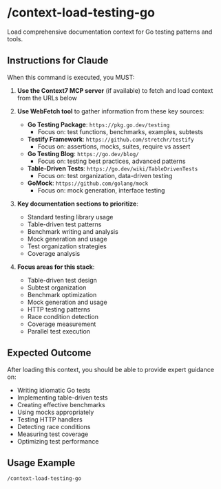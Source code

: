 # /context-load-testing-go

Load comprehensive documentation context for Go testing patterns and tools.

## Instructions for Claude

When this command is executed, you MUST:

1. **Use the Context7 MCP server** (if available) to fetch and load context from the URLs below
2. **Use WebFetch tool** to gather information from these key sources:
   - **Go Testing Package**: `https://pkg.go.dev/testing`
     - Focus on: test functions, benchmarks, examples, subtests
   - **Testify Framework**: `https://github.com/stretchr/testify`
     - Focus on: assertions, mocks, suites, require vs assert
   - **Go Testing Blog**: `https://go.dev/blog/`
     - Focus on: testing best practices, advanced patterns
   - **Table-Driven Tests**: `https://go.dev/wiki/TableDrivenTests`
     - Focus on: test organization, data-driven testing
   - **GoMock**: `https://github.com/golang/mock`
     - Focus on: mock generation, interface testing

3. **Key documentation sections to prioritize**:
   - Standard testing library usage
   - Table-driven test patterns
   - Benchmark writing and analysis
   - Mock generation and usage
   - Test organization strategies
   - Coverage analysis

4. **Focus areas for this stack**:
   - Table-driven test design
   - Subtest organization
   - Benchmark optimization
   - Mock generation and usage
   - HTTP testing patterns
   - Race condition detection
   - Coverage measurement
   - Parallel test execution

## Expected Outcome

After loading this context, you should be able to provide expert guidance on:

- Writing idiomatic Go tests
- Implementing table-driven tests
- Creating effective benchmarks
- Using mocks appropriately
- Testing HTTP handlers
- Detecting race conditions
- Measuring test coverage
- Optimizing test performance

## Usage Example

```
/context-load-testing-go
```
